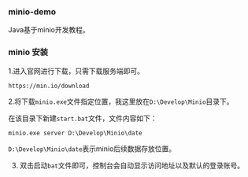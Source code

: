 ### minio-demo
Java基于minio开发教程。


### minio 安装
1.进入官网进行下载，只需下载服务端即可。
```
https://min.io/download
```


2.将下载`` minio.exe ``文件指定位置，我这里放在`` D:\Develop\Minio ``目录下。


在该目录下新建`` start.bat ``文件，文件内容如下：
```
minio.exe server D:\Develop\Minio\date
```


`` D:\Develop\Minio\date ``表示minio后续数据存放位置。


3. 双击启动`` bat ``文件即可，控制台会自动显示访问地址以及默认的登录账号。
